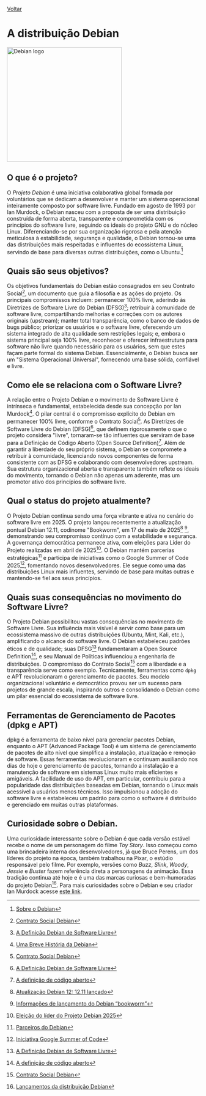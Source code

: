 [Voltar](intro.md)

# A distribuição Debian
<img alt="Debian logo" src=https://images.icon-icons.com/2699/PNG/512/debian_logo_icon_168290.png width="300px" height="auto">

## O que é o projeto?
O *Projeto Debian* é uma iniciativa colaborativa global formada por voluntários que se dedicam a desenvolver e manter um sistema operacional inteiramente composto por software livre. Fundado em agosto de 1993 por Ian Murdock, o Debian nasceu com a proposta de ser uma distribuição construída de forma aberta, transparente e comprometida com os princípios do software livre, seguindo os ideais do projeto GNU e do núcleo Linux. Diferenciando-se por sua organização rigorosa e pela atenção meticulosa à estabilidade, segurança e qualidade, o Debian tornou-se uma das distribuições mais respeitadas e influentes do ecossistema Linux, servindo de base para diversas outras distribuições, como o Ubuntu.[^1]

## Quais são seus objetivos?
Os objetivos fundamentais do Debian estão consagrados em seu Contrato Social[^2], um documento que guia a filosofia e as ações do projeto. Os principais compromissos incluem: permanecer 100% livre, aderindo às Diretrizes de Software Livre do Debian (DFSG)[^3]; retribuir à comunidade de software livre, compartilhando melhorias e correções com os autores originais (upstream); manter total transparência, como o banco de dados de bugs público; priorizar os usuários e o software livre, oferecendo um sistema integrado de alta qualidade sem restrições legais; e, embora o sistema principal seja 100% livre, reconhecer e oferecer infraestrutura para software não livre quando necessário para os usuários, sem que estes façam parte formal do sistema Debian. Essencialmente, o Debian busca ser um "Sistema Operacional Universal", fornecendo uma base sólida, confiável e livre.

## Como ele se relaciona com o Software Livre?
A relação entre o Projeto Debian e o movimento de Software Livre é intrínseca e fundamental, estabelecida desde sua concepção por Ian Murdock[^4]. O pilar central é o compromisso explícito do Debian em permanecer 100% livre, conforme o Contrato Social[^2]. As Diretrizes de Software Livre do Debian (DFSG)[^3], que definem rigorosamente o que o projeto considera "livre", tornaram-se tão influentes que serviram de base para a Definição de Código Aberto (Open Source Definition)[^5]. Além de garantir a liberdade do seu próprio sistema, o Debian se compromete a retribuir à comunidade, licenciando novos componentes de forma consistente com as DFSG e colaborando com desenvolvedores upstream. Sua estrutura organizacional aberta e transparente também reflete os ideais do movimento, tornando o Debian não apenas um aderente, mas um promotor ativo dos princípios do software livre.

## Qual o status do projeto atualmente?
O Projeto Debian continua sendo uma força vibrante e ativa no cenário do software livre em 2025. O projeto lançou recentemente a atualização pontual Debian 12.11, codinome "Bookworm", em 17 de maio de 2025[^6] [^7], demonstrando seu compromisso contínuo com a estabilidade e segurança. A governança democrática permanece ativa, com eleições para Líder do Projeto realizadas em abril de 2025[^8]. O Debian mantém parcerias estratégicas[^9] e participa de iniciativas como o Google Summer of Code 2025[^10], fomentando novos desenvolvedores. Ele segue como uma das distribuições Linux mais influentes, servindo de base para muitas outras e mantendo-se fiel aos seus princípios.

## Quais suas consequências no movimento do Software Livre?
O Projeto Debian possibilitou vastas consequências no movimento de Software Livre. Sua influência mais visível é servir como base para um ecossistema massivo de outras distribuições (Ubuntu, Mint, Kali, etc.), amplificando o alcance do software livre. O Debian estabeleceu padrões éticos e de qualidade; suas DFSG[^3] fundamentaram a Open Source Definition[^5], e seu Manual de Políticas influenciou a engenharia de distribuições. O compromisso do Contrato Social[^2] com a liberdade e a transparência serve como exemplo. Tecnicamente, ferramentas como `dpkg` e APT revolucionaram o gerenciamento de pacotes. Seu modelo organizacional voluntário e democrático provou ser um sucesso para projetos de grande escala, inspirando outros e consolidando o Debian como um pilar essencial do ecossistema de software livre.

## Ferramentas de Gerenciamento de Pacotes (dpkg e APT)
dpkg é a ferramenta de baixo nível para gerenciar pacotes Debian, enquanto o APT (Advanced Package Tool) é um sistema de gerenciamento de pacotes de alto nível que simplifica a instalação, atualização e remoção de software. Essas ferramentas revolucionaram e continuam auxiliando nos dias de hoje o gerenciamento de pacotes, tornando a instalação e a manutenção de software em sistemas Linux muito mais eficientes e amigáveis. A facilidade de uso do APT, em particular, contribuiu para a popularidade das distribuições baseadas em Debian, tornando o Linux mais acessível a usuários menos técnicos. Isso impulsionou a adoção do software livre e estabeleceu um padrão para como o software é distribuído e gerenciado em muitas outras plataformas.

## Curiosidade sobre o Debian.
Uma curiosidade interessante sobre o Debian é que cada versão estável recebe o nome de um personagem do filme *Toy Story*. Isso começou como uma brincadeira interna dos desenvolvedores, já que Bruce Perens, um dos líderes do projeto na época, também trabalhou na Pixar, o estúdio responsável pelo filme. Por exemplo, versões como *Buzz*, *Slink*, *Woody*, *Jessie* e *Buster* fazem referência direta a personagens da animação. Essa tradição continua até hoje e é uma das marcas curiosas e bem-humoradas do projeto Debian[^11]. Para mais curiosidades sobre o Debian e seu criador Ian Murdock acesse [este link](https://github.com/ufla-dsl/personalidades-sl/blob/main/ian-murdock/curiosidade.md).

[^1]: [Sobre o Debian](https://www.debian.org/intro/about.pt.html)

[^2]: [Contrato Social Debian](https://www.debian.org/social_contract)

[^3]: [A Definição Debian de Software Livre](https://www.debian.org/social_contract#guidelines)

[^4]: [Uma Breve História da Debian](https://www.debian.org/doc/manuals/project-history/)

[^5]: [A definição de código aberto](https://opensource.org/osd)

[^6]: [Atualização Debian 12: 12.11 lançado](https://www.debian.org/News/2025/20250517)

[^7]: [Informações de lançamento do Debian “bookworm”](https://www.debian.org/releases/bookworm/)

[^8]: [Eleição do líder do Projeto Debian 2025](https://www.debian.org/vote/2025/vote_001)

[^9]: [Parceiros do Debian](https://www.debian.org/partners/)

[^10]: [Iniciativa Google Summer of Code](https://summerofcode.withgoogle.com/programs/2025/organizations/debian)

[^11]: [Lançamentos da distribuição Debian](https://www.debian.org/doc/manuals/project-history/releases.pt.html)
